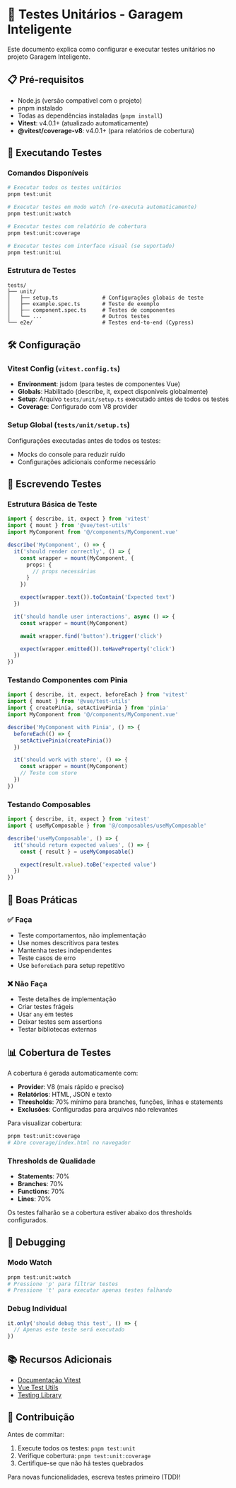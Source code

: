 # 🧪 Testes Unitários - Garagem Inteligente

Este documento explica como configurar e executar testes unitários no projeto Garagem Inteligente.

## 📋 Pré-requisitos

- Node.js (versão compatível com o projeto)
- pnpm instalado
- Todas as dependências instaladas (`pnpm install`)
- **Vitest**: v4.0.1+ (atualizado automaticamente)
- **@vitest/coverage-v8**: v4.0.1+ (para relatórios de cobertura)

## 🚀 Executando Testes

### Comandos Disponíveis

```bash
# Executar todos os testes unitários
pnpm test:unit

# Executar testes em modo watch (re-executa automaticamente)
pnpm test:unit:watch

# Executar testes com relatório de cobertura
pnpm test:unit:coverage

# Executar testes com interface visual (se suportado)
pnpm test:unit:ui
```

### Estrutura de Testes

```
tests/
├── unit/
│   ├── setup.ts              # Configurações globais de teste
│   ├── example.spec.ts       # Teste de exemplo
│   ├── component.spec.ts     # Testes de componentes
│   └── ...                   # Outros testes
└── e2e/                      # Testes end-to-end (Cypress)
```

## 🛠️ Configuração

### Vitest Config (`vitest.config.ts`)

- **Environment**: jsdom (para testes de componentes Vue)
- **Globals**: Habilitado (describe, it, expect disponíveis globalmente)
- **Setup**: Arquivo `tests/unit/setup.ts` executado antes de todos os testes
- **Coverage**: Configurado com V8 provider

### Setup Global (`tests/unit/setup.ts`)

Configurações executadas antes de todos os testes:
- Mocks do console para reduzir ruído
- Configurações adicionais conforme necessário

## 📝 Escrevendo Testes

### Estrutura Básica de Teste

```typescript
import { describe, it, expect } from 'vitest'
import { mount } from '@vue/test-utils'
import MyComponent from '@/components/MyComponent.vue'

describe('MyComponent', () => {
  it('should render correctly', () => {
    const wrapper = mount(MyComponent, {
      props: {
        // props necessárias
      }
    })

    expect(wrapper.text()).toContain('Expected text')
  })

  it('should handle user interactions', async () => {
    const wrapper = mount(MyComponent)

    await wrapper.find('button').trigger('click')

    expect(wrapper.emitted()).toHaveProperty('click')
  })
})
```

### Testando Componentes com Pinia

```typescript
import { describe, it, expect, beforeEach } from 'vitest'
import { mount } from '@vue/test-utils'
import { createPinia, setActivePinia } from 'pinia'
import MyComponent from '@/components/MyComponent.vue'

describe('MyComponent with Pinia', () => {
  beforeEach(() => {
    setActivePinia(createPinia())
  })

  it('should work with store', () => {
    const wrapper = mount(MyComponent)
    // Teste com store
  })
})
```

### Testando Composables

```typescript
import { describe, it, expect } from 'vitest'
import { useMyComposable } from '@/composables/useMyComposable'

describe('useMyComposable', () => {
  it('should return expected values', () => {
    const { result } = useMyComposable()

    expect(result.value).toBe('expected value')
  })
})
```

## 🎯 Boas Práticas

### ✅ Faça
- Teste comportamentos, não implementação
- Use nomes descritivos para testes
- Mantenha testes independentes
- Teste casos de erro
- Use `beforeEach` para setup repetitivo

### ❌ Não Faça
- Teste detalhes de implementação
- Criar testes frágeis
- Usar `any` em testes
- Deixar testes sem assertions
- Testar bibliotecas externas

## 📊 Cobertura de Testes

A cobertura é gerada automaticamente com:
- **Provider**: V8 (mais rápido e preciso)
- **Relatórios**: HTML, JSON e texto
- **Thresholds**: 70% mínimo para branches, funções, linhas e statements
- **Exclusões**: Configuradas para arquivos não relevantes

Para visualizar cobertura:
```bash
pnpm test:unit:coverage
# Abre coverage/index.html no navegador
```

### Thresholds de Qualidade
- **Statements**: 70%
- **Branches**: 70%
- **Functions**: 70%
- **Lines**: 70%

Os testes falharão se a cobertura estiver abaixo dos thresholds configurados.

## 🔧 Debugging

### Modo Watch
```bash
pnpm test:unit:watch
# Pressione 'p' para filtrar testes
# Pressione 't' para executar apenas testes falhando
```

### Debug Individual
```typescript
it.only('should debug this test', () => {
  // Apenas este teste será executado
})
```

## 📚 Recursos Adicionais

- [Documentação Vitest](https://vitest.dev/)
- [Vue Test Utils](https://vue-test-utils.vuejs.org/)
- [Testing Library](https://testing-library.com/docs/vue-testing-library/intro/)

## 🤝 Contribuição

Antes de commitar:
1. Execute todos os testes: `pnpm test:unit`
2. Verifique cobertura: `pnpm test:unit:coverage`
3. Certifique-se que não há testes quebrados

Para novas funcionalidades, escreva testes primeiro (TDD)!